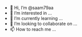 - 👋 Hi, I’m @saam79aa
- 👀 I’m interested in ...
- 🌱 I’m currently learning ...
- 💞️ I’m looking to collaborate on ...
- 📫 How to reach me ...

<!---
saam79aa/saam79aa is a ✨ special ✨ repository because its `README.md` (this file) appears on your GitHub profile.
You can click the Preview link to take a look at your changes.
--->
